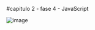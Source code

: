 #capitulo 2 - fase 4 - JavaScript

![image](https://user-images.githubusercontent.com/81816418/204164912-1a552280-64bc-444e-9d52-f6f85fc48710.png)

